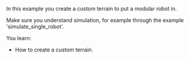 In this example you create a custom terrain to put a modular robot in.

Make sure you understand simulation, for example through the example 'simulate_single_robot'.

You learn:
- How to create a custom terrain.
